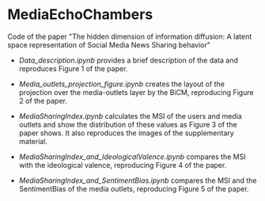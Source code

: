 # MediaEchoChambers

Code of the paper "The hidden dimension of information diffusion: A latent space representation of Social Media News Sharing behavior"

- *Data_description.ipynb* provides a brief description of the data and reproduces Figure 1 of the paper.

- *Media_outlets_projection_figure.ipynb* creates the layout of the projection over the media-outlets layer by the BiCM, reproducing Figure 2 of the paper.

- *MediaSharingIndex.ipynb* calculates the MSI of the users and media outlets and show the distribution of these values as Figure 3 of the paper shows. It also reproduces the images of the supplementary material.

- *MediaSharingIndex_and_IdeologicalValence.ipynb* compares the MSI with the ideological valence, reproducing Figure 4 of the paper.

- *MediaSharingIndex_and_SentimentBias.ipynb* compares the MSI and the SentimentBias of the media outlets, reproducing Figure 5 of the paper.
